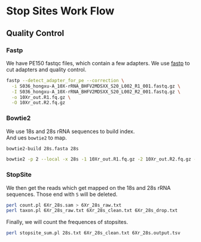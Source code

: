 # Stop Sites Work Flow
## Quality Control
### Fastp
We have PE150 fastqc files, which contain a few adapters.  We use [fastp](https://github.com/OpenGene/fastp) to cut adapters and quality control.  
```bash
fastp --detect_adapter_for_pe --correction \
  -i S036_hongxu-A_10X-rRNA_BHFV2MDSXX_S20_L002_R1_001.fastq.gz \
  -I S036_hongxu-A_10X-rRNA_BHFV2MDSXX_S20_L002_R2_001.fastq.gz \
  -o 10Xr_out.R1.fq.gz \
  -O 10Xr_out.R2.fq.gz
```


### Bowtie2
We use 18s and 28s rRNA sequences to build index.  
And ues ` bowtie2 ` to map.
```bash
bowtie2-build 28s.fasta 28s

bowtie2 -p 2 --local -x 28s -1 10Xr_out.R1.fq.gz -2 10Xr_out.R2.fq.gz -S 10Xr_28s.sam
```


### StopSite
We then get the reads which get mapped on the 18s and 28s rRNA sequences. Those end with ` S ` will be deleted.
```bash
perl count.pl 6Xr_28s.sam > 6Xr_28s_raw.txt
perl taxon.pl 6Xr_28s_raw.txt 6Xr_28s_clean.txt 6Xr_28s_drop.txt
```
Finally, we will count the frequences of stopsites.
```bash
perl stopsite_sum.pl 28s.txt 6Xr_28s_clean.txt 6Xr_28s.output.tsv
```
